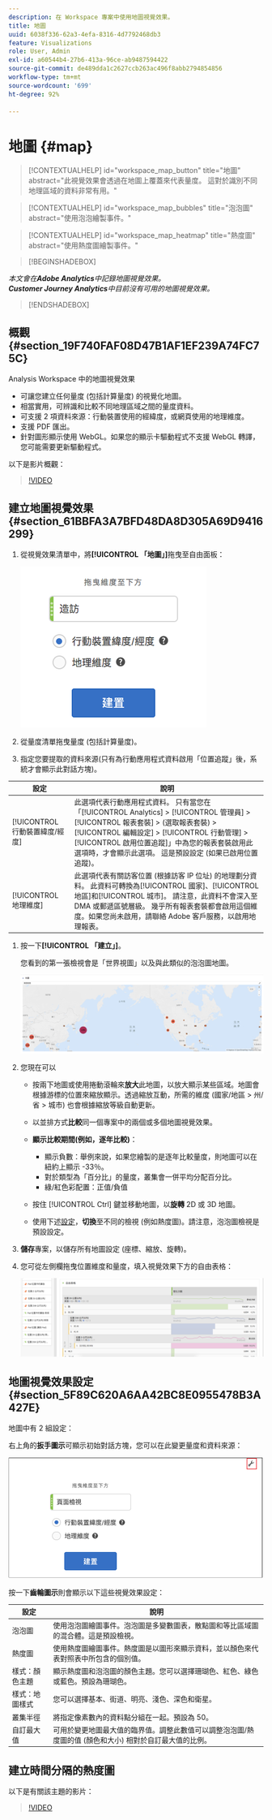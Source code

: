 ```yaml
---
description: 在 Workspace 專案中使用地圖視覺效果。
title: 地圖
uuid: 6038f336-62a3-4efa-8316-4d7792468db3
feature: Visualizations
role: User, Admin
exl-id: a60544b4-27b6-413a-96ce-ab9487594422
source-git-commit: de489dda1c2627ccb263ac496f8abb2794854856
workflow-type: tm+mt
source-wordcount: '699'
ht-degree: 92%

---
```


# 地圖 {#map}

<!-- markdownlint-disable MD034 -->

<!-- markdownlint-disable MD034 -->

>[!CONTEXTUALHELP]
>id="workspace_map_button"
>title="地圖"
>abstract="此視覺效果會透過在地圖上覆蓋來代表量度。 這對於識別不同地理區域的資料非常有用。"

<!-- markdownlint-enable MD034 -->

<!-- markdownlint-disable MD034 -->

>[!CONTEXTUALHELP]
>id="workspace_map_bubbles"
>title="泡泡圖"
>abstract="使用泡泡繪製事件。"

<!-- markdownlint-enable MD034 -->

<!-- markdownlint-disable MD034 -->

>[!CONTEXTUALHELP]
>id="workspace_map_heatmap"
>title="熱度圖"
>abstract="使用熱度圖繪製事件。"

<!-- markdownlint-enable MD034 -->


>[!BEGINSHADEBOX]

*本文會在&#x200B;**Adobe Analytics**中記錄地圖視覺效果。<br/>**Customer Journey Analytics**中目前沒有可用的地圖視覺效果。*

>[!ENDSHADEBOX]

## 概觀 {#section_19F740FAF08D47B1AF1EF239A74FC75C}

Analysis Workspace 中的地圖視覺效果

* 可讓您建立任何量度 (包括計算量度) 的視覺化地圖。
* 相當實用，可辨識和比較不同地理區域之間的量度資料。
* 可支援 2 項資料來源：行動裝置使用的經緯度，或網頁使用的地理維度。
* 支援 PDF 匯出。
* 針對圖形顯示使用 WebGL。如果您的顯示卡驅動程式不支援 WebGL 轉譯，您可能需要更新驅動程式。

以下是影片概觀：

>[!VIDEO](https://video.tv.adobe.com/v/23559/?quality=12)

## 建立地圖視覺效果 {#section_61BBFA3A7BFD48DA8D305A69D9416299}

1. 從視覺效果清單中，將&#x200B;**[!UICONTROL 「地圖」]**&#x200B;拖曳至自由面板：

   ![](assets/map-viz1.png)

1. 從量度清單拖曳量度 (包括計算量度)。
1. 指定您要提取的資料來源(只有為行動應用程式資料啟用「位置追蹤」後，系統才會顯示此對話方塊)。

| 設定 | 說明 |
| --- | --- |
| [!UICONTROL 行動裝置緯度/經度] | 此選項代表行動應用程式資料。 只有當您在「[!UICONTROL Analytics] > [!UICONTROL 管理員] > [!UICONTROL 報表套裝] > (選取報表套裝) > [!UICONTROL 編輯設定] >  [!UICONTROL 行動管理] > [!UICONTROL 啟用位置追蹤]」中為您的報表套裝啟用此選項時，才會顯示此選項。 這是預設設定 (如果已啟用位置追蹤)。 |
| [!UICONTROL 地理維度] | 此選項代表有關訪客位置 (根據訪客 IP 位址) 的地理劃分資料。 此資料可轉換為[!UICONTROL 國家]、[!UICONTROL 地區]和[!UICONTROL 城市]。 請注意，此資料不會深入至 DMA 或郵遞區號層級。 幾乎所有報表套裝都會啟用這個維度。如果您尚未啟用，請聯絡 Adobe 客戶服務，以啟用地理報表。 |

1. 按一下&#x200B;**[!UICONTROL 「建立」]**。

   您看到的第一張檢視會是「世界視圖」以及與此類似的泡泡圖地圖。

   ![](assets/bubble-world-view.png)

1. 您現在可以

   * 按兩下地圖或使用捲動滾輪來&#x200B;**放大**&#x200B;此地圖，以放大顯示某些區域。地圖會根據游標的位置來縮放顯示。透過縮放互動，所需的維度 (國家/地區 > 州/省 > 城市) 也會根據縮放等級自動更新。
   * 以並排方式&#x200B;**比較**&#x200B;同一個專案中的兩個或多個地圖視覺效果。
   * **顯示比較期間(例如，逐年比較)**：

      * 顯示負數：舉例來說，如果您繪製的是逐年比較量度，則地圖可以在紐約上顯示 -33％。
      * 對於類型為「百分比」的量度，叢集會一併平均分配百分比。
      * 綠/紅色彩配置：正值/負值

   * 按住 [!UICONTROL Ctrl] 鍵並移動地圖，以&#x200B;**旋轉** 2D 或 3D 地圖。

   * 使用下述[設定](/help/analyze/analysis-workspace/visualizations/map-visualization.md#section_5F89C620A6AA42BC8E0955478B3A427E)，**切換**&#x200B;至不同的檢視 (例如熱度圖)。請注意，泡泡圖檢視是預設設定。

1. **儲存**&#x200B;專案，以儲存所有地圖設定 (座標、縮放、旋轉)。
1. 您可從左側欄拖曳位置維度和量度，填入視覺效果下方的自由表格：

   ![](assets/location-dimensions.png)

## 地圖視覺效果設定 {#section_5F89C620A6AA42BC8E0955478B3A427E}

地圖中有 2 組設定：

右上角的&#x200B;**扳手圖示**&#x200B;可顯示初始對話方塊，您可以在此變更量度和資料來源：

![](assets/map-wrench.png)

按一下&#x200B;**齒輪圖示**&#x200B;則會顯示以下這些視覺效果設定：

| 設定 | 說明 |
|--- |--- |
| 泡泡圖 | 使用泡泡圖繪圖事件。泡泡圖是多變數圖表，散點圖和等比區域圖的混合體。這是預設檢視。 |
| 熱度圖 | 使用熱度圖繪圖事件。熱度圖是以圖形來顯示資料，並以顏色來代表對照表中所包含的個別值。 |
| 樣式：顏色主題 | 顯示熱度圖和泡泡圖的顏色主題。您可以選擇珊瑚色、紅色、綠色或藍色。預設為珊瑚色。 |
| 樣式：地圖樣式 | 您可以選擇基本、街道、明亮、淺色、深色和衛星。 |
| 叢集半徑 | 將指定像素數內的資料點分組在一起。預設為 50。 |
| 自訂最大值 | 可用於變更地圖最大值的臨界值。調整此數值可以調整泡泡圖/熱度圖的值 (顏色和大小) 相對於自訂最大值的比例。 |

## 建立時間分隔的熱度圖

以下是有關該主題的影片：

>[!VIDEO](https://video.tv.adobe.com/v/26991/?quality=12)
